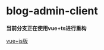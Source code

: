 # blog-admin-client

**当前分支正在使用vue+ts进行重构**

[vue+js版](https://github.com/Jhaidi/blog-admin-client/tree/vue-js)
